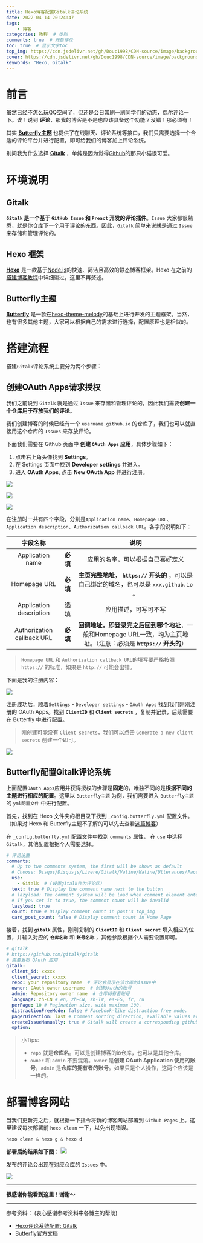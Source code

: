 ```yaml
---
title: Hexo博客配置Gitalk评论系统
date: 2022-04-14 20:24:47
tags: 
    - 博客
categories: 教程  # 类别
comments: true  # 开启评论
toc: true  # 显示文字toc
top_img: https://cdn.jsdelivr.net/gh/Douc1998/CDN-source/image/background/littlePrince2.png  # 文章页头部图片
cover: https://cdn.jsdelivr.net/gh/Douc1998/CDN-source/image/background/littlePrince2.png  # 主页中显示的文章封面图片
keywords: "Hexo, Gitalk"
---
```

# 前言
虽然已经不怎么玩QQ空间了，但还是会日常刷一刷同学们的动态，偶尔评论一下。诶！说到 **评论**，那我的博客是不是也应该具备这个功能？没错！那必须有！  

其实 **[Butterfly主题](https://Github.com/jerryc127/hexo-theme-butterfly)** 也提供了在线聊天、评论系统等接口，我们只需要选择一个合适的评论平台并进行配置，即可给我们的博客加上评论系统。  

别问我为什么选择 **[Gitalk](https://github.com/gitalk/gitalk)** ，单纯是因为觉得[Github](https://Github.com/)的那只小猫很可爱。

# 环境说明
## Gitalk
**`Gitalk` 是一个基于 `GitHub Issue` 和 `Preact` 开发的评论插件**。`Issue` 大家都很熟悉，就是你仓库下一个用于评论的东西。因此，`Gitalk` 简单来说就是通过 `Issue` 来存储和管理评论的。  
## Hexo 框架
**[Hexo](https://hexo.io/zh-cn/)** 是一款基于[Node.js](https://nodejs.org/en/)的快速、简洁且高效的静态博客框架。Hexo 在之前的[搭建博客教程](https://blog.douchen.life/%E5%8D%9A%E5%AE%A2%E6%90%AD%E5%BB%BA%E6%95%99%E7%A8%8B/)中详细讲过，这里不再赘述。

## Butterfly主题
**[Butterfly](https://Github.com/jerryc127/hexo-theme-butterfly)** 是一款在[hexo-theme-melody](https://Github.com/Molunerfinn/hexo-theme-melody)的基础上进行开发的主题框架。当然，也有很多其他主题，大家可以根据自己的需求进行选择，配置原理也是相似的。

# 搭建流程
搭建`Gitalk`评论系统主要分为两个步骤：
## 创建OAuth Apps请求授权
我们之前说到 `Gitalk` 就是通过 `Issue` 来存储和管理评论的，因此我们需要**创建一个仓库用于存放我们的评论**。  

我们创建博客的时候已经有一个 `username.github.io` 的仓库了，我们也可以就直接用这个仓库的 `Issues` 来存放评论。

下面我们需要在 Github 页面中 **创建 `OAuth Apps` 应用**，具体步骤如下：
1. 点击右上角头像找到 **Settings**。
2. 在 Settings 页面中找到 **Developer settings** 并进入。
3. 进入 **OAuth Apps**, 点击 **New OAuth App** 并进行注册。

![](./Hexo博客配置Gitalk评论系统/settings.png)

![](./Hexo博客配置Gitalk评论系统/developerSettings.png)

![](./Hexo博客配置Gitalk评论系统/newOAuth.png)

在注册时一共有四个字段，分别是`Application name`、`Homepage URL`、 `Application description`、`Authorization callback URL`。各字段说明如下：

字段名称||说明
|:-:|:-:|:-:|
Application name |**必填**| 应用的名字，可以根据自己喜好定义
Homepage URL |**必填**| **主页完整地址**， **`https://` 开头的** ，可以是自己绑定的域名，也可以是 `xxx.github.io` 。
Application description |选填| 应用描述，可写可不写
Authorization callback URL |**必填**| **回调地址，即登录完之后回到哪个地址**，一般和Homepage URL一致，均为主页地址。（注意：必须是 **`https://` 开头的**）

> `Homepage URL` 和 `Authorization callback URL`的填写要严格按照 `https://` 的标准，如果是 `http://` 可能会出错。

下面是我的注册内容：

![](./Hexo博客配置Gitalk评论系统/createOAuth.png)

注册成功后，顺着`Settings` - `Developer settings` - `OAuth Apps` 找到我们刚刚注册的 OAuth Apps。找到 **`ClientID`** 和 **`Client secrets`** ，复制并记录，后续需要在 Butterfly 中进行配置。
> 刚创建可能没有 `Client secrets`，我们可以点击 `Generate a new client secrets` 创建一个即可。

![](./Hexo博客配置Gitalk评论系统/myOAuth.png)

## Butterfly配置Gitalk评论系统
上面配置`OAuth Apps`应用并获得授权的步骤是**固定**的，唯独不同的是**根据不同的主题进行相应的配置**。这里以 `Butterfly主题` 为例，我们需要进入 `Butterfly主题` 的 `yml配置文件` 中进行配置。

首先，找到在 Hexo 文件夹的根目录下找到 `_config.butterfly.yml` 配置文件。（如果对 Hexo 和 Butterfly主题不了解的可以先去查看[这篇博客](https://blog.douchen.life/%E5%8D%9A%E5%AE%A2%E6%90%AD%E5%BB%BA%E6%95%99%E7%A8%8B/)）

在 `_config.butterfly.yml` 配置文件中找到 `comments` 属性， 在 `use` 中选择 `Gitalk`，其他配置根据个人需要选择。
```yaml
# 评论设置
comments:
  # Up to two comments system, the first will be shown as default
  # Choose: Disqus/Disqusjs/Livere/Gitalk/Valine/Waline/Utterances/Facebook Comments/Twikoo
  use: 
    - Gitalk  # (设置gitalk作为评论区)
  text: true # Display the comment name next to the button
  # lazyload: The comment system will be load when comment element enters the browser's viewport.
  # If you set it to true, the comment count will be invalid
  lazyload: true
  count: true # Display comment count in post's top_img
  card_post_count: false # Display comment count in Home Page
```
接着，找到 **`gitalk`** 属性，刚刚复制的 **`ClientID`** 和 **`Client secret`** 填入相应的位置，并输入对应的 **`仓库名称`** 和 **`账号名称`** ，其他参数根据个人需要设置即可。
```yaml
# gitalk
# https://github.com/gitalk/gitalk
# 需要发布 OAuth 应用
gitalk:
  client_id: xxxxx
  client_secret: xxxxx
  repo: your repository name  # 评论会显示在该仓库的issue中
  owner: OAuth owner username  # 创建OAuth的账号
  admin: Repository owner name  # 仓库持有者账号
  language: zh-CN # en, zh-CN, zh-TW, es-ES, fr, ru
  perPage: 10 # Pagination size, with maximum 100.
  distractionFreeMode: false # Facebook-like distraction free mode.
  pagerDirection: last # Comment sorting direction, available values are last and first.
  createIssueManually: true # Gitalk will create a corresponding github issue for your every single page automatically
  option:
```
>小Tips:
> + `repo` 就是**仓库名**。可以是创建博客的io仓库，也可以是其他仓库。
> + `owner` 和 `admin` 不要混淆。`owner` 是**创建 OAuth Application 使用的账号**，`admin` 是**仓库的拥有者的账号**。如果只是个人操作，这两个应该是一样的。

# 部署博客网站
当我们更新完之后，就根据一下指令将新的博客网站部署到 `Github Pages` 上。这里建议每次部署前 `hexo clean` 一下，以免出现错误。
```powershell
hexo clean & hexo g & hexo d
```
**部署后的结果如下图：**
![](./Hexo博客配置Gitalk评论系统/gitalk.png)

发布的评论会出现在对应仓库的 `Issues` 中。

![](./Hexo博客配置Gitalk评论系统/Issues.png)

---
**很感谢你能看到这里！谢谢～**

---
参考资料： (衷心感谢参考资料中各博主的帮助)
+  [Hexo评论系统配置: Gitalk](https://nonlinearthink.github.io/hexo/hexo-gitalk/)
+  [Butterfly官方文档](https://butterfly.js.org/)
